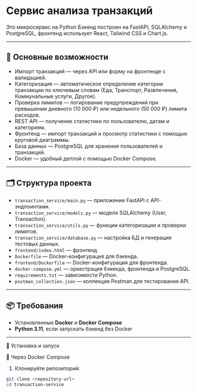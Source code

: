 # Сервис анализа транзакций

Это микросервис на Python
Бэкенд построен на FastAPI, SQLAlchemy и PostgreSQL, фронтенд использует React, Tailwind CSS и Chart.js.

---

## 📌 Основные возможности

- Импорт транзакций — через API или форму на фронтенде с валидацией.
- Категоризация — автоматическое определение категории транзакции по ключевым словам (Еда, Транспорт, Развлечения, Коммунальные услуги, Другое).
- Проверка лимитов — логирование предупреждений при превышении дневного (10 000 ₽) или недельного (50 000 ₽) лимита расходов.
- REST API — получение статистики по пользователю, датам и категориям.
- Фронтенд — импорт транзакций и просмотр статистики с помощью круговой диаграммы.
- База данных — PostgreSQL для хранения пользователей и транзакций.
- Docker — удобный деплой с помощью Docker Compose.

---

## 🗂️ Структура проекта

- `transaction_service/main.py` — приложение FastAPI с API-эндпоинтами.
- `transaction_service/models.py` — модели SQLAlchemy (User, Transaction).
- `transaction_service/utils.py` — функции категоризации и проверки лимитов.
- `transaction_service/database.py` — настройка БД и генерация тестовых данных.
- `frontend/index.html` — фронтенд
- `Dockerfile` — Docker-конфигурация для бэкенда.
- `frontend/Dockerfile` — Docker-конфигурация для фронтенда.
- `docker-compose.yml` — оркестрация бэкенда, фронтенда и PostgreSQL.
- `requirements.txt` — зависимости Python.
- `postman_collection.json` — коллекция Postman для тестирования API.

---

## 📦 Требования

- Установленные **Docker** и **Docker Compose**
- **Python 3.11**, если запускать бэкенд без Docker

---

🚀 Установка и запуск

🔹 Через Docker Compose

1. Клонируйте репозиторий:

```bash
git clone <repository-url>
cd transaction-service
